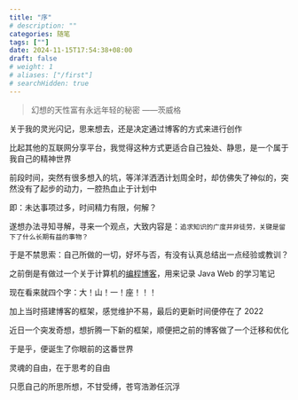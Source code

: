 ```yaml
---
title: "序"
# description: ""
categories: 随笔
tags: [""]
date: 2024-11-15T17:54:38+08:00
draft: false
# weight: 1
# aliases: ["/first"]
# searchHidden: true
---
```


> 幻想的天性富有永远年轻的秘密	——茨威格

关于我的灵光闪记，思来想去，还是决定通过博客的方式来进行创作

比起其他的互联网分享平台，我觉得这种方式更适合自己独处、静思，是一个属于我自己的精神世界

前段时间，突然有很多想入的坑，等洋洋洒洒计划周全时，却仿佛失了神似的，突然没有了起步的动力，一腔热血止于计划中

即：未达事项过多，时间精力有限，何解？

遂想办法寻知寻解，寻来一个观点，大致内容是：`追求知识的广度并非徒劳，关键是留下了什么长期有益的事物？`

于是不禁思索：自己所做的一切，好坏与否，有没有认真总结出一点经验或教训？

之前倒是有做过一个关于计算机的[编程博客](https://wataaaame.github.io/java)，用来记录 Java Web 的学习笔记

现在看来就四个字：大！山！一！座！！！

加上当时搭建博客的框架，感觉维护不易，最后的更新时间便停在了 2022

近日一个突发奇想，想折腾一下新的框架，顺便把之前的博客做了一个迁移和优化

于是乎，便诞生了你眼前的这番世界

灵魂的自由，在于思考的自由

只愿自己的所思所想，不甘受缚，苍穹浩渺任沉浮
